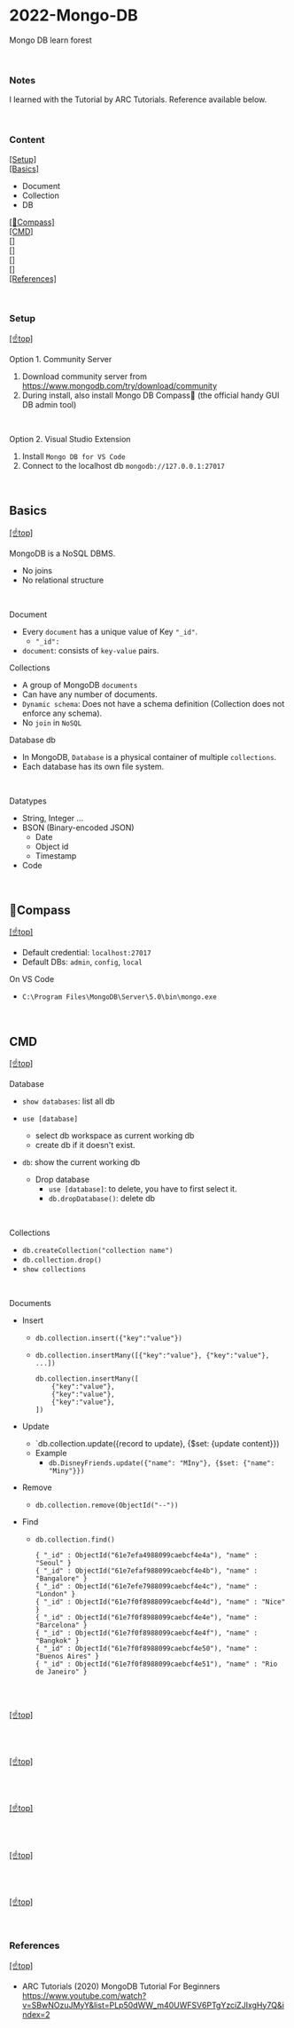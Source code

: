 # 2022-Mongo-DB

Mongo DB learn forest

<br>

### Notes

I learned with the Tutorial by ARC Tutorials. Reference available below. 

<br>

### Content

[[Setup]](#setup)   
[[Basics]](#basics)   

  - Document  
  - Collection  
  - DB 

[[🧭Compass]](#compass)  
[[CMD]](#cmd)  
[[]](#)  
[[]](#)  
[[]](#)  
[[]](#)  
[[References]](#ref)   


<br>

### <span id='setup'>Setup</span>

[[☝️top]](#top)

Option 1. Community Server

1. Download community server from https://www.mongodb.com/try/download/community
2. During install, also install Mongo DB Compass🧭 (the official handy GUI DB admin tool)

<br>

Option 2. Visual Studio Extension

1. Install `Mongo DB for VS Code`
2. Connect to the localhost db `mongodb://127.0.0.1:27017`

<br>

## <span id="basics">Basics</span>

[[☝️top]](#top)

MongoDB is a NoSQL DBMS.

  - No joins
  - No relational structure

<br>

Document 
- Every `document` has a unique value of Key `"_id"`.
  - `"_id": `
- `document`: consists of `key-value` pairs.

Collections
- A group of MongoDB `documents`
- Can have any number of documents.
- `Dynamic schema`: Does not have a schema definition (Collection does not enforce any schema).
- No `join` in `NoSQL`

Database
db
- In MongoDB, `Database` is a physical container of multiple `collections`. 
- Each database has its own file system. 

<br>

Datatypes
- String, Integer ... 
- BSON (Binary-encoded JSON)
  - Date
  - Object id
  - Timestamp
- Code

<br>

## <span id="compass">🧭Compass</span>

[[☝️top]](#top)

- Default credential: `localhost:27017`
- Default DBs: `admin`, `config`, `local`

On VS Code
- `C:\Program Files\MongoDB\Server\5.0\bin\mongo.exe`

<br>

## <span id="cmd">CMD</span>

[[☝️top]](#top)


Database 

- `show databases`: list all db
- `use [database]`
  - select db workspace as current working db
  - create db if it doesn't exist. 
- `db`: show the current working db

  - Drop database
    - `use [database]`: to delete, you have to first select it.
    - `db.dropDatabase()`: delete db

<br>

Collections

- `db.createCollection("collection name")`
- `db.collection.drop()`
- `show collections`

<br>

Documents 

- Insert
  - `db.collection.insert({"key":"value"})`
  - `db.collection.insertMany([{"key":"value"}, {"key":"value"}, ...])`

        db.collection.insertMany([
            {"key":"value"}, 
            {"key":"value"},  
            {"key":"value"}, 
        ])

- Update
  - `db.collection.update({record to update}, {$set: {update content}})
  - Example
    - `db.DisneyFriends.update({"name": "MIny"}, {$set: {"name": "Miny"}})`


- Remove
  - `db.collection.remove(ObjectId("--"))`

- Find
  - `db.collection.find()`

        { "_id" : ObjectId("61e7efa4988099caebcf4e4a"), "name" : "Seoul" }
        { "_id" : ObjectId("61e7efaf988099caebcf4e4b"), "name" : "Bangalore" }
        { "_id" : ObjectId("61e7efe7988099caebcf4e4c"), "name" : "London" }
        { "_id" : ObjectId("61e7f0f8988099caebcf4e4d"), "name" : "Nice" }
        { "_id" : ObjectId("61e7f0f8988099caebcf4e4e"), "name" : "Barcelona" }
        { "_id" : ObjectId("61e7f0f8988099caebcf4e4f"), "name" : "Bangkok" }
        { "_id" : ObjectId("61e7f0f8988099caebcf4e50"), "name" : "Buenos Aires" }
        { "_id" : ObjectId("61e7f0f8988099caebcf4e51"), "name" : "Rio de Janeiro" }

<br>

## <span id=""></span>

[[☝️top]](#top)

<br>

## <span id=""></span>

[[☝️top]](#top)

<br>

## <span id=""></span>

[[☝️top]](#top)

<br>

## <span id=""></span>

[[☝️top]](#top)

<br>

## <span id=""></span>

[[☝️top]](#top)

<br>




### <span id="ref">References</span>

[[☝️top]](#top)

  - ARC Tutorials (2020) MongoDB Tutorial For Beginners https://www.youtube.com/watch?v=SBwNOzuJMyY&list=PLp50dWW_m40UWFSV6PTgYzciZJIxgHy7Q&index=2